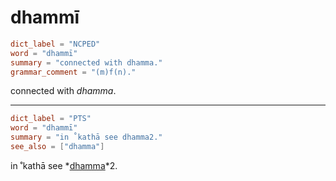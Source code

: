 # dhammī

``` toml
dict_label = "NCPED"
word = "dhammī"
summary = "connected with dhamma."
grammar_comment = "(m)f(n)."
```

connected with *dhamma*.

--------------------

``` toml
dict_label = "PTS"
word = "dhammī"
summary = "in ˚kathā see dhamma2."
see_also = ["dhamma"]
```

in ˚kathā see *[dhamma](dhamma.md)*2.

